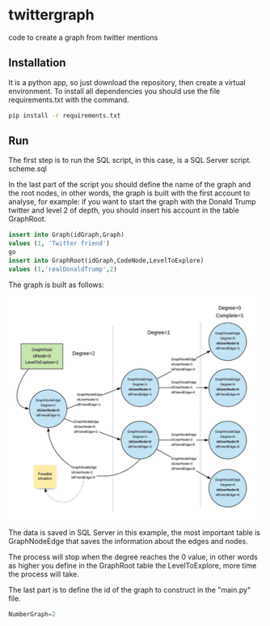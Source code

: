 # twittergraph
code to create a graph from twitter mentions

## Installation

It is a python app, so just download the repository, then create a virtual environment. To install all dependencies you should use the 
file requirements.txt with the command. 

```bash
pip install -r requirements.txt
```

## Run
The first step is to run the SQL script, in this case, is a SQL Server script. 
scheme.sql

In the last part of the script you should define the name of the graph and the root nodes, in other words, the graph is built with the 
first account to analyse, for example: if you want to start the graph with the Donald Trump twitter and level 2 of depth, you should insert his account in the table GraphRoot.

```sql
insert into Graph(idGraph,Graph) 
values (1, 'Twitter friend')
go
insert into GraphRoot(idGraph,CodeNode,LevelToExplore)
values (1,'realDonaldTrump',2)
```
The graph is built as follows:

![alt text](https://github.com/jairopinilla/twittergraph/blob/master/graph%20twitter.jpeg?raw=true)

The data is saved in SQL Server in this example, the most important table is GraphNodeEdge that saves the information about the edges and nodes.

The process will stop when the degree reaches the 0 value, in other words as higher you define in the GraphRoot table the LevelToExplore, more time the process will take.

The last part is to define the id of the graph to construct in the "main.py" file. 

```python
NumberGraph=2
```
